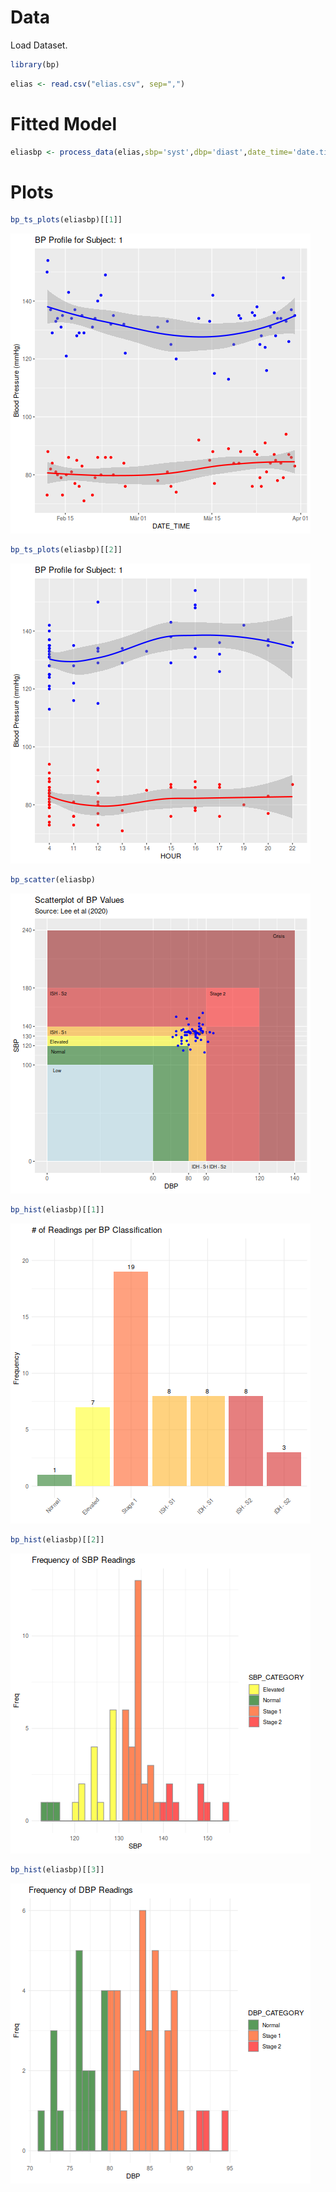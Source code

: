 # Data

Load Dataset.

``` r
library(bp)
```

``` r
elias <- read.csv("elias.csv", sep=",")
```

# Fitted Model
``` r 
eliasbp <- process_data(elias,sbp='syst',dbp='diast',date_time='date.time',id='id',hr='hr')
```

# Plots
``` r 
bp_ts_plots(eliasbp)[[1]]
```
![](../R/images/datetime.png)

``` r
bp_ts_plots(eliasbp)[[2]]
```
![](../R/images/hour.png)

``` r
bp_scatter(eliasbp)
```

![](../R/images/scatter.png)

``` r 
bp_hist(eliasbp)[[1]]
```
![](../R/images/hist1.png)

``` r
bp_hist(eliasbp)[[2]]
```

![](../R/images/hist2.png)

``` r
bp_hist(eliasbp)[[3]]
```

![](../R/images/hist3.png)
